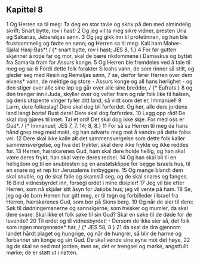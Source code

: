 ## Kapittel 8

1 Og Herren sa til meg: Ta deg en stor tavle og skriv på den med almindelig skrift: Snart bytte, rov i hast!
2 Og jeg vil ta meg sikre vidner, presten Uria og Sakarias, Jeberekjas sønn.
3 Og jeg gikk inn til profetinnen, og hun ble fruktsommelig og fødte en sønn; og Herren sa til meg: Kall ham Maher-Sjalal Hasj-Bas*! / {* snart bytte, rov i hast; JES 8, 1.}
4 For før gutten skjønner å rope far og mor, skal de bære rikdommene i Damaskus og byttet fra Samaria fram for Assurs konge.
5 Og Herren ble fremdeles ved å tale til meg og sa:
6 Fordi dette folk forakter Siloahs vann, de som rinner så stilt, og gleder seg med Resin og Remaljas sønn,
7 se, derfor fører Herren over dem elvens* vann, de mektige og store - Assurs konge og all hans herlighet - og den stiger over alle sine løp og går over alle sine bredder, / {* Eufrats.}
8 og den trenger inn i Juda, skyller over og velter fram og når folk like til halsen, og dens utspente vinger fyller ditt land, så vidt som det er, Immanuel!
9 Larm, dere folkeslag! Dere skal dog bli forferdet. Og hør, alle dere jordens land langt borte! Rust dere! Dere skal dog forferdes.
10 Legg opp råd! De skal dog gjøres til intet. Tal et ord! Det skal dog ikke skje. For med oss er Gud*. / {* Immanuel; JES 7, 7. 14; 8, 8.}
11 For så sa Herren til meg da hans hånd grep meg med makt, og han advarte meg mot å vandre på dette folks vei:
12 Dere skal ikke kalle alt det sammensvergelse som dette folk kaller sammensvergelse, og hva det frykter, skal dere ikke frykte og ikke reddes for.
13 Herren, hærskarenes Gud, ham skal dere holde hellig, og han skal være deres frykt, han skal være deres redsel.
14 Og han skal bli til en helligdom og til en snublesten og en anstøtsklippe for begge Israels hus, til en snare og et rep for Jerusalems innbyggere.
15 Og mange blandt dem skal snuble, og de skal falle og skamslå seg, og de skal snares og fanges.
16 Bind vidnesbyrdet inn, forsegl ordet i mine disipler!
17 Jeg vil bie etter Herren, som nå skjuler sitt åsyn for Jakobs hus; jeg vil vente på ham.
18 Se, jeg og de barn Herren har gitt meg, er til tegn og forbilleder i Israel fra Herren, hærskarenes Gud, som bor på Sions berg.
19 Og når de sier til dere: Søk til dødningemanerne og sannsigerne, som hvisker og mumler, da skal dere svare: Skal ikke et folk søke til sin Gud? Skal en søke til de døde for de levende?
20 Til ordet og til vidnesbyrdet! - Dersom de ikke sier så, det folk som ingen morgenrøde* har, / {* JES 58, 8.}
21 da skal de dra gjennom landet hårdt plaget og hungrige, og når de hungrer, så blir de harme og forbanner sin konge og sin Gud. De skal vende sine øyne mot det høye,
22 og de skal se ned mot jorden, men se, det er trengsel og mørke, angstfullt mørke; de er støtt ut i natten.
